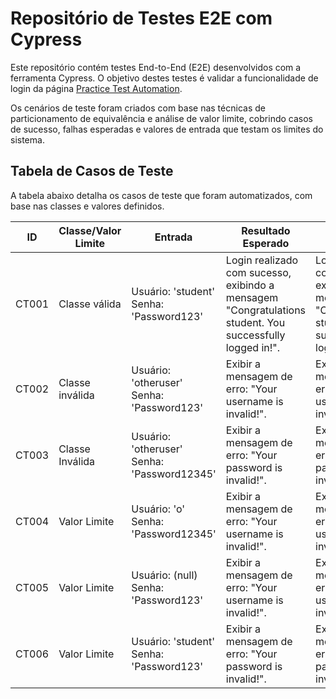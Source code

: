 # Repositório de Testes E2E com Cypress
Este repositório contém testes End-to-End (E2E) desenvolvidos com a ferramenta Cypress. O objetivo destes testes é validar a funcionalidade de login da página [Practice Test Automation](https://practicetestautomation.com/practice-test-login/).

Os cenários de teste foram criados com base nas técnicas de particionamento de equivalência e análise de valor limite, cobrindo casos de sucesso, falhas esperadas e valores de entrada que testam os limites do sistema.

## Tabela de Casos de Teste
A tabela abaixo detalha os casos de teste que foram automatizados, com base nas classes e valores definidos.


| ID    | Classe/Valor Limite | Entrada | Resultado Esperado | Resultado Obtido |
| -------- | -------- | -------- | --- | --- |
|CT001|Classe válida |Usuário: 'student'<br>Senha: 'Password123' |Login realizado com sucesso, exibindo a mensagem "Congratulations student. You successfully logged in!". |Login realizado com sucesso, exibindo a mensagem "Congratulations student. You successfully logged in!". |
|CT002|Classe inválida |Usuário: 'otheruser'<br>Senha: 'Password123' |Exibir a mensagem de erro: "Your username is invalid!".	|Exibida a mensagem de erro: "Your username is invalid!".|
|CT003|Classe Inválida	|Usuário: 'otheruser'<br>Senha: 'Password12345'|Exibir a mensagem de erro: "Your password is invalid!".	|Exibida a mensagem de erro: "Your password is invalid!".|
|CT004|Valor Limite	|Usuário: 'o'<br>Senha: 'Password12345'|Exibir a mensagem de erro: "Your username is invalid!".	|Exibida a mensagem de erro: "Your username is invalid!".|
|CT005|Valor Limite	|Usuário: (null)<br>Senha: 'Password123'|Exibir a mensagem de erro: "Your username is invalid!".|Exibida a mensagem de erro: "Your username is invalid!".|
|CT006|Valor Limite	|Usuário: 'student'<br>Senha: 'Password123'|Exibir a mensagem de erro: "Your password is invalid!".	|Exibida a mensagem de erro: "Your password is invalid!".|
